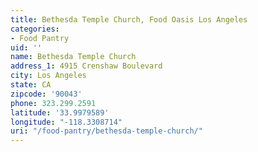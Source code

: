 ```yaml
---
title: Bethesda Temple Church, Food Oasis Los Angeles
categories:
- Food Pantry
uid: ''
name: Bethesda Temple Church
address_1: 4915 Crenshaw Boulevard
city: Los Angeles
state: CA
zipcode: '90043'
phone: 323.299.2591
latitude: '33.9979589'
longitude: "-118.3308714"
uri: "/food-pantry/bethesda-temple-church/"
---
```


